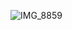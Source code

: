 
![IMG_8859](https://github.com/ryu1og/ImageClassiferApp/assets/159748703/98ac4b75-df8a-409c-82a5-cc9adf3d9c5e)
